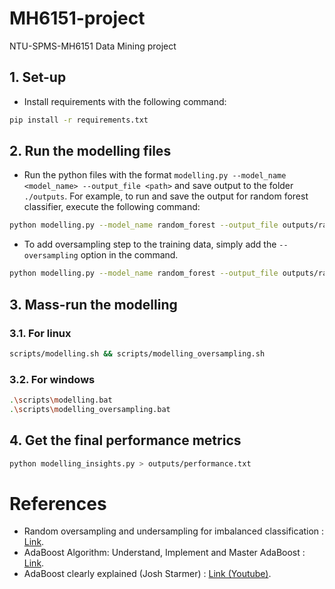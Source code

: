 # MH6151-project
NTU-SPMS-MH6151 Data Mining project

## 1. Set-up
- Install requirements with the following command:
```bash
pip install -r requirements.txt
```

## 2. Run the modelling files
- Run the python files with the format `modelling.py --model_name <model_name> --output_file <path>` and save output to the folder `./outputs`. For example, to run and save the output for random forest classifier, execute the following command:
```bash
python modelling.py --model_name random_forest --output_file outputs/random_forest.txt
```

- To add oversampling step to the training data, simply add the `--oversampling` option in the command.
```bash
python modelling.py --model_name random_forest --output_file outputs/random_forest.txt --oversampling
```

## 3. Mass-run the modelling
### 3.1. For linux
```bash
scripts/modelling.sh && scripts/modelling_oversampling.sh
```

### 3.2. For windows
```bash
.\scripts\modelling.bat
.\scripts\modelling_oversampling.bat
```

## 4. Get the final performance metrics
```bash
python modelling_insights.py > outputs/performance.txt
```

# References
- Random oversampling and undersampling for imbalanced classification : [Link](https://machinelearningmastery.com/random-oversampling-and-undersampling-for-imbalanced-classification/).
- AdaBoost Algorithm: Understand, Implement and Master AdaBoost : [Link](https://www.analyticsvidhya.com/blog/2021/09/adaboost-algorithm-a-complete-guide-for-beginners/).
- AdaBoost clearly explained (Josh Starmer) : [Link (Youtube)](https://www.youtube.com/watch?v=LsK-xG1cLYA).
